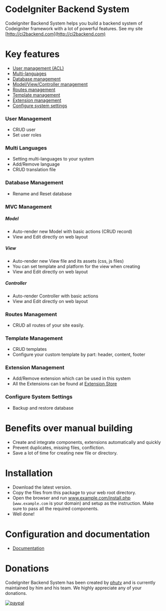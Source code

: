 # CodeIgniter Backend System

CodeIgniter Backend System helps you build a backend system of Codeigniter framework with a lot of powerful features. See my site [http://ci2backend.com](http://ci2backend.com)

# Key features
- [User management (ACL)](#user-management)
- [Multi-languages](#multi-languages)
- [Database management](#database-management)
- [Model/View/Controller management](#mvc-management)
- [Routes management](#routes-management)
- [Template management](#template-management)
- [Extension management](#extension-management)
- [Configure system settings](#configure-system-settings)

### User Management
- CRUD user 
- Set user roles

### Multi Languages
- Setting multi-languages to your system
- Add/Remove language
- CRUD translation file

### Database Management
- Rename and Reset database

### MVC Management

##### Model
- Auto-render new Model with basic actions (CRUD record)
- View and Edit directly on web layout

##### View
- Auto-render new View file and its assets (css, js files)
- You can set template and platform for the view when creating
- View and Edit directly on web layout

##### Controller
- Auto-render Controller with basic actions
- View and Edit directly on web layout

### Routes Management
- CRUD all routes of your site easily.

### Template Management
- CRUD templates
- Configure your custom template by part: header, content, footer  

### Extension Management
- Add/Remove extension which can be used in this system
- All the Extensions can be found at [Extension Store](http://www.ci2backend.com/)

### Configure System Settings
- Backup and restore database

# Benefits over manual building
- Create and integrate components, extensions automatically and quickly
- Prevent duplicates, missing files, confliction.
- Save a lot of time for creating new file or directory.

# Installation

- Download the latest version.
- Copy the files from this package to your web root directory.
- Open the browser and run www.example.com/install.php (`www.example.com` is your domain) and setup as the instruction. Make sure to pass all the required components.
- Well done!

# Configuration and documentation
- [Documentation](http://ci2backend.com/setup.html)

# Donations
CodeIgniter Backend System has been created by [phutv](https://plus.google.com/+vanphuTruong) and is currently maintained by him and his team. We highly appreciate any of your donations.

[![paypal](https://www.paypalobjects.com/en_US/i/btn/btn_donateCC_LG.gif)](https://www.paypal.com/cgi-bin/webscr?cmd=_s-xclick&hosted_button_id=FLHJAF2ECGXGQ)